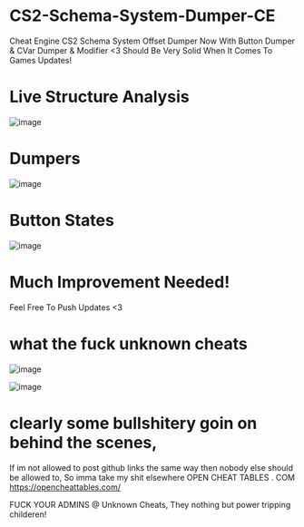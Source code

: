 # CS2-Schema-System-Dumper-CE
Cheat Engine CS2 Schema System Offset Dumper
Now With Button Dumper & CVar Dumper & Modifier <3
Should Be Very Solid When It Comes To Games Updates!

# Live Structure Analysis
![image](https://github.com/user-attachments/assets/43dbde9d-215b-4948-805a-05ad07c44ba8)

# Dumpers
![image](https://github.com/user-attachments/assets/67fbc39c-ac40-4f90-99c4-c3654d21c729)

# Button States
![image](https://github.com/user-attachments/assets/1a7d974b-9531-4a8c-9b79-d66e2481b328)

# Much Improvement Needed!

Feel Free To Push Updates <3


# what the fuck unknown cheats
![image](https://github.com/user-attachments/assets/da803bad-746d-4942-94b1-b3cdd3b555f0)

![image](https://github.com/user-attachments/assets/aa1f893b-6996-4ed7-b81f-7909ea8356fe)


# clearly some bullshitery goin on behind the scenes,
If im not allowed to post github links the same way then nobody else should be allowed to,
So imma take my shit elsewhere OPEN CHEAT TABLES . COM
https://opencheattables.com/

FUCK YOUR ADMINS @ Unknown Cheats,
They nothing but power tripping childeren!
